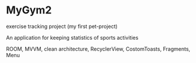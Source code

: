 # MyGym2
exercise tracking project (my first pet-project)

An application for keeping statistics of sports activities

ROOM, MVVM, clean architecture, RecyclerView, CostomToasts, Fragments, Menu
